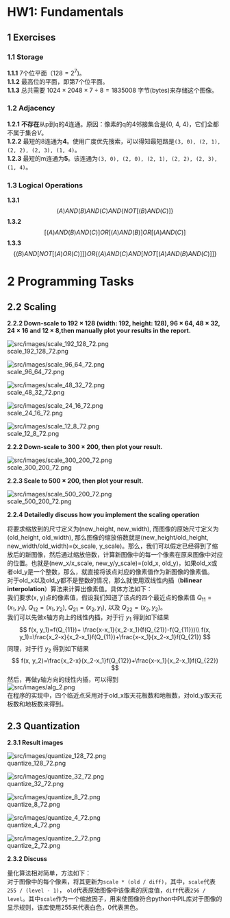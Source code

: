 # HW1: Fundamentals

## 1 Exercises

### 1.1 Storage

**1.1.1** 7个位平面（$128 = 2^7$)。<br>
**1.1.2** 最高位的平面，即第7个位平面。<br>
**1.1.3** 总共需要 $1024\times2048\times7\div8=1835008$ 字节(bytes)来存储这个图像。

### 1.2 Adjacency

**1.2.1** **不存在**从p到q的4连通。原因：像素的q的4邻接集合是{0, 4, 4}，它们全都不属于集合$V$。<br>
**1.2.2** 最短的8连通为**4**。使用广度优先搜索，可以得知最短路是`(3, 0), (2, 1), (2, 2), (2, 3), (1, 4)`。<br>
**1.2.3** 最短的m连通为**5**。该连通为`(3, 0), (2, 0), (2, 1), (2, 2), (2, 3), (1, 4)`。

### 1.3 Logical Operations

**1.3.1**
$$(A)AND(B)AND(C)AND\{NOT[(B)AND(C)]\}$$
**1.3.2**
$$[(A)AND(B)AND(C)] OR [(A)AND(B)] OR [(A)AND(C)]$$
**1.3.3**
$$\{(B)AND[NOT[(A)OR(C)]]\}OR\{(A)AND(C)AND[NOT[(A)AND(B)AND(C)]]\}$$

# 2 Programming Tasks

## 2.2 Scaling

**2.2.2 Down-scale to 192 × 128 (width: 192, height: 128), 96 × 64, 48 × 32, 24 × 16 and 12 × 8,then manually plot your results in the report.**

![src/images/scale_192_128_72.png](src/images/scale_192_128_72.png)<br>
scale_192_128_72.png

![src/images/scale_96_64_72.png](src/images/scale_96_64_72.png)<br>
scale_96_64_72.png

![src/images/scale_48_32_72.png](src/images/scale_48_32_72.png)<br>
scale_48_32_72.png

![src/images/scale_24_16_72.png](src/images/scale_24_16_72.png)<br>
scale_24_16_72.png

![src/images/scale_12_8_72.png](src/images/scale_12_8_72.png)<br>
scale_12_8_72.png

**2.2.2 Down-scale to 300 × 200, then plot your result.**

![src/images/scale_300_200_72.png](src/images/scale_300_200_72.png)<br>
scale_300_200_72.png

**2.2.3 Scale to 500 × 200, then plot your result.**

![src/images/scale_500_200_72.png](src/images/scale_500_200_72.png)<br>
scale_500_200_72.png

**2.2.4 Detailedly discuss how you implement the scaling operation**

将要求缩放到的尺寸定义为(new_height, new_width), 而图像的原始尺寸定义为(old_height, old_width), 那么图像的缩放倍数就是(new_height/old_height, new_width/old_width)=(x_scale, y_scale)。那么，我们可以假定已经得到了缩放后的新图像，然后通过缩放倍数，计算新图像中的每一个像素在原来图像中对应的位置。也就是(new_x/x_scale, new_y/y_scale)=(old_x, old_y)，如果old_x或者old_y是一个整数，那么，就直接将该点对应的像素值作为新图像的像素值。<br>
对于old_x以及old_y都不是整数的情况，那么就使用双线性内插（**bilinear interpolation**）算法来计算出像素值。具体方法如下：<br>
我们要求(x, y)点的像素值，假设我们知道了该点的四个最近点的像素值
$Q_{11} = (x_1, y_1)$, $Q_{12} = (x_1, y_2)$, $Q_{21} = (x_2, y_1)$, 以及 $Q_{22} = (x_2, y_2)$。<br>
我们可以先做x轴方向上的线性内插，对于行 $y_1$ 得到如下结果<br>
$$
f(x, y_1)=f(Q_{11})+ \frac{x-x_1}{x_2-x_1}(f(Q_{21})-f(Q_{11}))\\
f(x, y_1)=\frac{x_2-x}{x_2-x_1}f(Q_{11})+\frac{x-x_1}{x_2-x_1}f(Q_{21})
$$
同理，对于行 $y_2$ 得到如下结果
$$
f(x, y_2)=\frac{x_2-x}{x_2-x_1}f(Q_{12})+\frac{x-x_1}{x_2-x_1}f(Q_{22})
$$
然后，再做y轴方向的线性内插，可以得到<br>
![src/images/alg_2.png](src/images/alg_2.png)<br>
在程序的实现中，四个临近点采用对于old_x取天花板数和地板数，对old_y取天花板数和地板数来得到。

## 2.3 Quantization

**2.3.1 Result images**

![src/images/quantize_128_72.png](src/images/quantize_128_72.png)<br>
quantize_128_72.png

![src/images/quantize_32_72.png](src/images/quantize_32_72.png)<br>
quantize_32_72.png

![src/images/quantize_8_72.png](src/images/quantize_8_72.png)<br>
quantize_8_72.png

![src/images/quantize_4_72.png](src/images/quantize_4_72.png)<br>
quantize_4_72.png

![src/images/quantize_2_72.png](src/images/quantize_2_72.png)<br>
quantize_2_72.png

**2.3.2 Discuss**

量化算法相对简单，方法如下：<br>
对于图像中的每个像素，将其更新为`scale * (old / diff)`，其中，`scale`代表`255 / (level - 1)`， `old`代表原始图像中该像素的灰度值，`diff`代表`256 / level`。其中`scale`作为一个缩放因子，用来使图像符合python中PIL库对于图像的显示规则，该库使用255来代表白色，0代表黑色。
